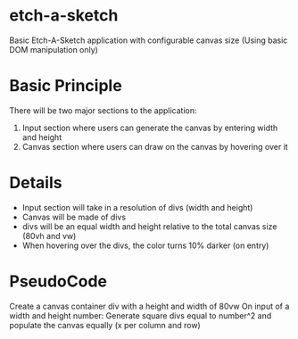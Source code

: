 # etch-a-sketch

Basic Etch-A-Sketch application with configurable canvas size (Using basic DOM manipulation only)

# Basic Principle

There will be two major sections to the application:

1. Input section where users can generate the canvas by entering width and height
2. Canvas section where users can draw on the canvas by hovering over it

# Details

- Input section will take in a resolution of divs (width and height)
- Canvas will be made of divs
- divs will be an equal width and height relative to the total canvas size (80vh and vw)
- When hovering over the divs, the color turns 10% darker (on entry)

# PseudoCode

Create a canvas container div with a height and width of 80vw
On input of a width and height number:
Generate square divs equal to number^2 and populate the canvas equally (x per column and row)
